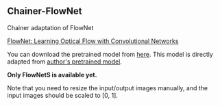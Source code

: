 Chainer-FlowNet
-------------------------------

Chainer adaptation of FlowNet


[FlowNet: Learning Optical Flow with Convolutional Networks](https://arxiv.org/abs/1504.06852)

You can download the pretrained model from [here](https://drive.google.com/file/d/0Bx_f0Ep2RFzhWld6N0lDVmdfVFU/view?usp=sharing). This model is directly adapted from [author's pretrained model](https://lmb.informatik.uni-freiburg.de/resources/software.php).

**Only FlowNetS is available yet.**

Note that you need to resize the input/output images manually, and the input images should be scaled to [0, 1].